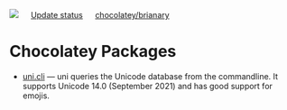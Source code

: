 [![](https://ci.appveyor.com/api/projects/status/github/brianary/au-packages?svg=true)](https://ci.appveyor.com/project/brianary/chocolatey-packages)
&emsp;
[Update status](https://gist.github.com/brianary/0f259a2e914ff0b103551b2a156746f7)
&emsp;
[chocolatey/brianary](https://chocolatey.org/profiles/brianary)

Chocolatey Packages
===================

- [uni.cli](uni.cl/) &mdash;
  uni queries the Unicode database from the commandline. It supports Unicode 14.0 (September 2021) and has good support for emojis.

<!-- see https://github.com/majkinetor/au-packages-template/blob/master/README.md for basic documentation -->

